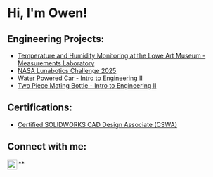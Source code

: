 <h1>Hi, I'm Owen! </h1>

<h2>Engineering Projects:</h2>

  - [Temperature and Humidity Monitoring at the Lowe Art Museum - Measurements Laboratory](https://github.com/owen3522/Temperature-and-Humidity-Monitoring-at-the-Lowe-Art-Museum/tree/main)
  - [NASA Lunabotics Challenge 2025](https://github.com/owen3522/Lunabotics)
  - [Water Powered Car - Intro to Engineering II](https://github.com/owen3522/Water-Powered-Car)
  - [Two Piece Mating Bottle - Intro to Engineering II](https://github.com/owen3522/Water-Powered-Car)

<h2>Certifications:</h2>

- [Certified SOLIDWORKS CAD Design Associate (CSWA)](https://github.com/owen3522/SOLIDWORKS-Certification/blob/main/README.md)

<h2> Connect with me:</h2>

**[<img align="left" alt="JoshMadakor | LinkedIn" width="22px" src="https://cdn.jsdelivr.net/npm/simple-icons@v3/icons/linkedin.svg" />][linkedin]

[linkedin]: www.linkedin.com/in/owen-duffy-1ab1b333a/


<!--
**joshmadakor1/joshmadakor1** is a ✨ _special_ ✨ repository because its `README.md` (this file) appears on your GitHub profile.

Here are some ideas to get you started:

- 🔭 I’m currently working on ...
- 🌱 I’m currently learning ...
- 👯 I’m looking to collaborate on ...
- 🤔 I’m looking for help with ...
- 💬 Ask me about ...
- 📫 How to reach me: ...
- 😄 Pronouns: ...
- ⚡ Fun fact: ...
-->

